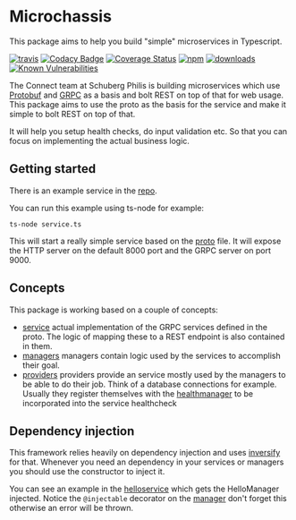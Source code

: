 # Microchassis
This package aims to help you build "simple" microservices in Typescript.

[![travis][travis-image]][travis-url]
[![Codacy Badge](https://api.codacy.com/project/badge/Grade/bb6b65f7e0ee4280b6bfd8fd6f1db2b7)](https://www.codacy.com/app/mishok13/microchassis?utm_source=github.com&utm_medium=referral&utm_content=schubergphilis/microchassis&utm_campaign=badger)
[![Coverage Status](https://coveralls.io/repos/schubergphilis/microchassis/badge.svg?branch=master&service=github)](https://coveralls.io/github/schubergphilis/microchassis?branch=master)
[![npm][npm-image]][npm-url]
[![downloads][downloads-image]][downloads-url]
[![Known Vulnerabilities](https://snyk.io/test/github/schubergphilis/microchassis/badge.svg)](https://snyk.io/test/github/schubergphilis/microchassis)

[travis-image]: https://img.shields.io/travis/schubergphilis/microchassis.svg?style=flat
[travis-url]: https://travis-ci.org/schubergphilis/microchassis
[npm-image]: https://img.shields.io/npm/v/microchassis.svg?style=flat
[npm-url]: https://npmjs.org/package/microchassis
[downloads-image]: https://img.shields.io/npm/dm/microchassis.svg?style=flat
[downloads-url]: https://npmjs.org/package/microchassis

The Connect team at Schuberg Philis is building microservices which use [Protobuf](https://github.com/google/protobuf) and [GRPC](https://grpc.io) as a basis and bolt REST on top of that for web usage. This package aims to use the proto as the basis for the service and make it simple to bolt REST on top of that.

It will help you setup health checks, do input validation etc. So that you can focus on implementing the actual business logic.

## Getting started
There is an example service in the [repo](https://github.com/schubergphilis/microchassis/tree/master/example).

You can run this example using ts-node for example:

``` ts-node service.ts ```

This will start a really simple service based on the [proto](https://github.com/schubergphilis/microchassis/blob/master/example/proto/hello.proto) file. It will expose the HTTP server on the default 8000 port and the GRPC server on port 9000.

## Concepts
This package is working based on a couple of concepts:
- [service](https://github.com/schubergphilis/microchassis/blob/master/docs/services.md) actual implementation of the GRPC services defined in the proto. The logic of mapping these to a REST endpoint is also contained in them.
- [managers](https://github.com/schubergphilis/microchassis/blob/master/docs/managers.md) managers contain logic used by the services to accomplish their goal.
- [providers](https://github.com/schubergphilis/microchassis/blob/master/docs/providers.md) providers provide an service mostly used by the managers to be able to do their job. Think of a database connections for example. Usually they register themselves with the [healthmanager](https://github.com/schubergphilis/microchassis/blob/src/health.ts) to be incorporated into the service healthcheck


## Dependency injection
This framework relies heavily on dependency injection and uses [inversify](https://github.com/inversify/InversifyJS) for that. Whenever you need an dependency in your services or managers you should use the constructor to inject it.

You can see an example in the [helloservice](https://github.com/schubergphilis/microchassis/blob/master/example/services/hello.ts) which gets the HelloManager injected. Notice the ```@injectable``` decorator on the [manager](https://github.com/schubergphilis/microchassis/blob/master/example/managers/hellomanager.ts) don't forget this otherwise an error will be thrown.
